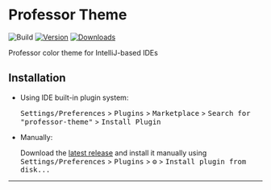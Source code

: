 # Professor Theme

![Build](https://github.com/austintraver/professor-theme/workflows/Build/badge.svg)
[![Version](https://img.shields.io/jetbrains/plugin/v/16230.svg)](https://plugins.jetbrains.com/plugin/16230)
[![Downloads](https://img.shields.io/jetbrains/plugin/d/16230.svg)](https://plugins.jetbrains.com/plugin/16230)

<!-- Plugin description -->
Professor color theme for IntelliJ-based IDEs
<!-- Plugin description end -->

## Installation

- Using IDE built-in plugin system:

  <kbd>Settings/Preferences</kbd> > <kbd>Plugins</kbd> >
  <kbd>Marketplace</kbd> > <kbd>Search for "professor-theme"</kbd> >
  <kbd>Install Plugin</kbd>

- Manually:

  Download the
  [latest release](https://github.com/austintraver/professor-theme/releases/latest)
  and install it manually using <kbd>Settings/Preferences</kbd> >
  <kbd>Plugins</kbd> > <kbd>⚙️</kbd> > <kbd>Install plugin from
  disk...</kbd>


---